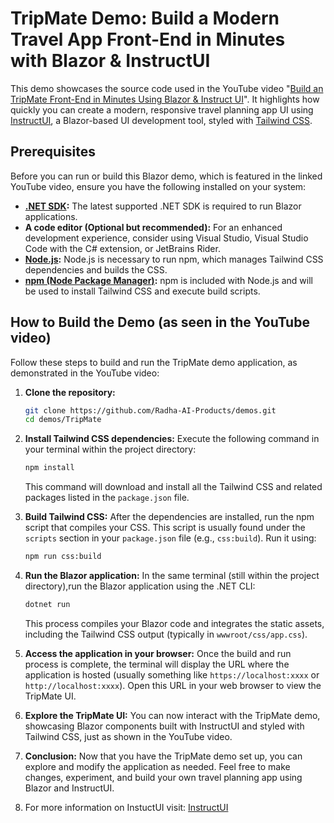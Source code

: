 # TripMate Demo: Build a Modern Travel App Front-End in Minutes with Blazor & InstructUI

This demo showcases the source code used in the YouTube video "[Build an TripMate Front-End in Minutes Using Blazor & Instruct UI](https://www.youtube.com/watch?v=4EnZ0s9cAmo)". It highlights how quickly you can create a modern, responsive travel planning app UI using [InstructUI](https://instructui.com/), a Blazor-based UI development tool, styled with [Tailwind CSS](https://tailwindcss.com/).

## Prerequisites

Before you can run or build this Blazor demo, which is featured in the linked YouTube video, ensure you have the following installed on your system:

* **[.NET SDK](https://dotnet.microsoft.com/download):** The latest supported .NET SDK is required to run Blazor applications.
* **A code editor (Optional but recommended):** For an enhanced development experience, consider using Visual Studio, Visual Studio Code with the C# extension, or JetBrains Rider.
* **[Node.js](https://nodejs.org/):** Node.js is necessary to run npm, which manages Tailwind CSS dependencies and builds the CSS.
* **[npm (Node Package Manager)](https://www.npmjs.com/):** npm is included with Node.js and will be used to install Tailwind CSS and execute build scripts.

## How to Build the Demo (as seen in the YouTube video)

Follow these steps to build and run the TripMate demo application, as demonstrated in the YouTube video:

1.  **Clone the repository:**

    ```bash
    git clone https://github.com/Radha-AI-Products/demos.git
    cd demos/TripMate
    ```

2.  **Install Tailwind CSS dependencies:** Execute the following command in your terminal within the project directory:

    ```bash
    npm install
    ```

    This command will download and install all the Tailwind CSS and related packages listed in the `package.json` file.

3.  **Build Tailwind CSS:** After the dependencies are installed, run the npm script that compiles your CSS. This script is usually found under the `scripts` section in your `package.json` file (e.g., `css:build`). Run it using:

    ```bash
    npm run css:build
    ```

4.  **Run the Blazor application:** In the same terminal (still within the project directory),run the Blazor application using the .NET CLI:

    ```bash
    dotnet run
    ```

    This process compiles your Blazor code and integrates the static assets, including the Tailwind CSS output (typically in `wwwroot/css/app.css`).

5.  **Access the application in your browser:** Once the build and run process is complete, the terminal will display the URL where the application is hosted (usually something like `https://localhost:xxxx` or `http://localhost:xxxx`). Open this URL in your web browser to view the TripMate UI.

6.  **Explore the TripMate UI:** You can now interact with the TripMate demo, showcasing Blazor components built with InstructUI and styled with Tailwind CSS, just as shown in the YouTube video.

7.  **Conclusion:** Now that you have the TripMate demo set up, you can explore and modify the application as needed. Feel free to make changes, experiment, and build your own travel planning app using Blazor and InstructUI.
8.  For more information on  InstuctUI visit: [InstructUI](https://instructui.com/)

